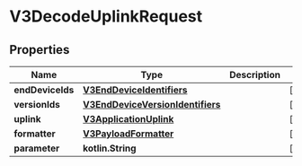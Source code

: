 
# V3DecodeUplinkRequest

## Properties
Name | Type | Description | Notes
------------ | ------------- | ------------- | -------------
**endDeviceIds** | [**V3EndDeviceIdentifiers**](V3EndDeviceIdentifiers.md) |  |  [optional]
**versionIds** | [**V3EndDeviceVersionIdentifiers**](V3EndDeviceVersionIdentifiers.md) |  |  [optional]
**uplink** | [**V3ApplicationUplink**](V3ApplicationUplink.md) |  |  [optional]
**formatter** | [**V3PayloadFormatter**](V3PayloadFormatter.md) |  |  [optional]
**parameter** | **kotlin.String** |  |  [optional]



